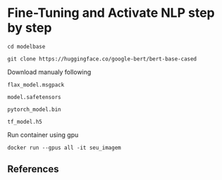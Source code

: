 # Fine-Tuning and Activate NLP step by step

    cd modelbase

    git clone https://huggingface.co/google-bert/bert-base-cased

Download manualy following

    flax_model.msgpack

    model.safetensors

    pytorch_model.bin

    tf_model.h5

Run container using gpu

    docker run --gpus all -it seu_imagem

## References
